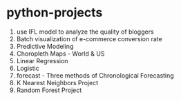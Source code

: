# python-projects
1. use IFL model to analyze the quality of bloggers
2. Batch visualization of e-commerce conversion rate
3. Predictive Modeling
4. Choropleth Maps - World & US
5. Linear Regression
6. Logistic 
7. forecast - Three methods of Chronological Forecasting
8. K Nearest Neighbors Project
9. Random Forest Project
